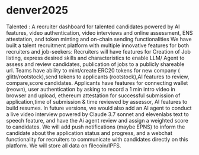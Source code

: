 # denver2025
Talented : A recruiter dashboard for talented candidates powered by AI features, video authentication, video interviews and online assessment, ENS attestation, and token minting and on-chain sending functionalities 
We have built a talent recruitment platform with multiple innovative features for both recruiters and job-seekers: 
Recruiters will have features for Creation of Job listing, express desired skills and characteristics to enable LLM/ Agent to assess and review candidates, publication of jobs to a publicly shareable url.
Teams have ability to mint/create ERC20 tokens for new company ( glittr/rootstock),send tokens to applicants (rootstock),AI features to review, compare,score candidates. 
Applicants have features for connecting wallet (reown), user authentication by asking to record a 1 min intro video in browser and upload, ethereum attestation for successful submission of application,time of submission &  time reviewed by assessor, AI features to build resumes. 
In future versions, we would also add an AI agent to conduct a live video interview powered by Claude 3.7 sonnet and elevenlabs text to speech feature, and have the Ai agent review and assign a weighted score to candidates. We will add push notifications (maybe EPNS) to inform the candidate about the application status and progress, and a webchat functionality for recruiters to communicate with candidates directly on this platform. We will store all data on filecoin/IPFS.     
